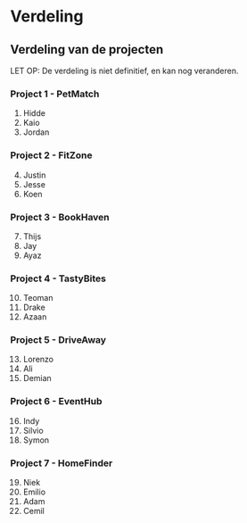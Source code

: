 # Verdeling

## Verdeling van de projecten

LET OP: De verdeling is niet definitief, en kan nog veranderen.

### Project 1 - PetMatch

1. Hidde
2. Kaio
3. Jordan

### Project 2 - FitZone

4. Justin
5. Jesse
6. Koen

### Project 3 - BookHaven

7. Thijs
8. Jay
9. Ayaz


### Project 4 - TastyBites

10. Teoman
11. Drake
12. Azaan

### Project 5 - DriveAway

13. Lorenzo
14. Ali
15. Demian

### Project 6 - EventHub

16. Indy
17. Silvio
18. Symon

### Project 7 - HomeFinder

19. Niek
20. Emilio
21. Adam
22. Cemil